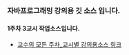 ### 자바프로그래밍 강의용 깃 소스 입니다.
#### 1주차 3교시 작업소스입니다.
- [교수의 모든 주차_교시별 강의용소스 링크](https://github.com/kimilguk/java/branches/all)
